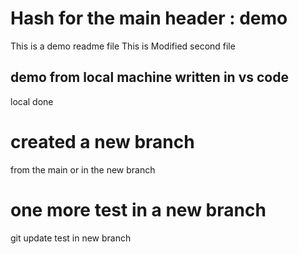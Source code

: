 # Hash for the main header : demo
This is a demo readme file This is Modified second file

## demo from local machine written in vs code
local done

# created a new branch
from the main or in the new branch

# one more test in a new branch
git update test in new branch
